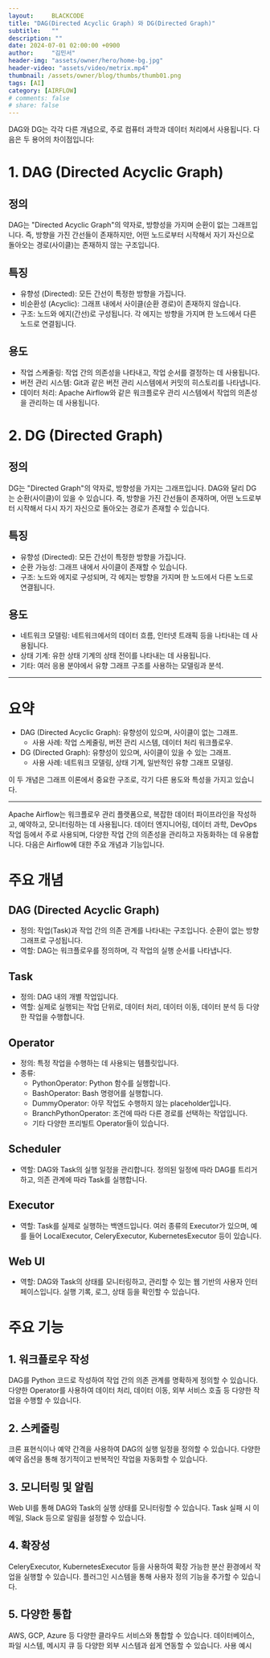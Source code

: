 ```yaml
---
layout:     BLACKCODE
title: "DAG(Directed Acyclic Graph) 와 DG(Directed Graph)"
subtitle:   ""
description: ""
date: 2024-07-01 02:00:00 +0900
author:     "김민서"
header-img: "assets/owner/hero/home-bg.jpg"
header-video: "assets/video/metrix.mp4"
thumbnail: /assets/owner/blog/thumbs/thumb01.png
tags: [AI]
category: [AIRFLOW]
# comments: false
# share: false
---
```



DAG와 DG는 각각 다른 개념으로, 주로 컴퓨터 과학과 데이터 처리에서 사용됩니다. 다음은 두 용어의 차이점입니다:

# 1. DAG (Directed Acyclic Graph)
## 정의
DAG는 "Directed Acyclic Graph"의 약자로, 방향성을 가지며 순환이 없는 그래프입니다. 즉, 방향을 가진 간선들이 존재하지만, 어떤 노드로부터 시작해서 자기 자신으로 돌아오는 경로(사이클)는 존재하지 않는 구조입니다.

## 특징
- 유향성 (Directed): 모든 간선이 특정한 방향을 가집니다.
- 비순환성 (Acyclic): 그래프 내에서 사이클(순환 경로)이 존재하지 않습니다.
- 구조: 노드와 에지(간선)로 구성됩니다. 각 에지는 방향을 가지며 한 노드에서 다른 노드로 연결됩니다.

## 용도
- 작업 스케줄링: 작업 간의 의존성을 나타내고, 작업 순서를 결정하는 데 사용됩니다.
- 버전 관리 시스템: Git과 같은 버전 관리 시스템에서 커밋의 히스토리를 나타냅니다.
- 데이터 처리: Apache Airflow와 같은 워크플로우 관리 시스템에서 작업의 의존성을 관리하는 데 사용됩니다.

# 2. DG (Directed Graph)
## 정의
DG는 "Directed Graph"의 약자로, 방향성을 가지는 그래프입니다. DAG와 달리 DG는 순환(사이클)이 있을 수 있습니다. 즉, 방향을 가진 간선들이 존재하며, 어떤 노드로부터 시작해서 다시 자기 자신으로 돌아오는 경로가 존재할 수 있습니다.

## 특징
- 유향성 (Directed): 모든 간선이 특정한 방향을 가집니다.
- 순환 가능성: 그래프 내에서 사이클이 존재할 수 있습니다.
- 구조: 노드와 에지로 구성되며, 각 에지는 방향을 가지며 한 노드에서 다른 노드로 연결됩니다.

## 용도
- 네트워크 모델링: 네트워크에서의 데이터 흐름, 인터넷 트래픽 등을 나타내는 데 사용됩니다.
- 상태 기계: 유한 상태 기계의 상태 전이를 나타내는 데 사용됩니다.
- 기타: 여러 응용 분야에서 유향 그래프 구조를 사용하는 모델링과 분석.

---

# 요약
- DAG (Directed Acyclic Graph): 유향성이 있으며, 사이클이 없는 그래프.
    - 사용 사례: 작업 스케줄링, 버전 관리 시스템, 데이터 처리 워크플로우.
- DG (Directed Graph): 유향성이 있으며, 사이클이 있을 수 있는 그래프.
    - 사용 사례: 네트워크 모델링, 상태 기계, 일반적인 유향 그래프 모델링.

이 두 개념은 그래프 이론에서 중요한 구조로, 각기 다른 용도와 특성을 가지고 있습니다.


---

Apache Airflow는 워크플로우 관리 플랫폼으로, 복잡한 데이터 파이프라인을 작성하고, 예약하고, 모니터링하는 데 사용됩니다. 데이터 엔지니어링, 데이터 과학, DevOps 작업 등에서 주로 사용되며, 다양한 작업 간의 의존성을 관리하고 자동화하는 데 유용합니다. 다음은 Airflow에 대한 주요 개념과 기능입니다.

# 주요 개념
## DAG (Directed Acyclic Graph)

- 정의: 작업(Task)과 작업 간의 의존 관계를 나타내는 구조입니다. 순환이 없는 방향 그래프로 구성됩니다.
- 역할: DAG는 워크플로우를 정의하며, 각 작업의 실행 순서를 나타냅니다.

## Task

- 정의: DAG 내의 개별 작업입니다.
- 역할: 실제로 실행되는 작업 단위로, 데이터 처리, 데이터 이동, 데이터 분석 등 다양한 작업을 수행합니다.

## Operator

- 정의: 특정 작업을 수행하는 데 사용되는 템플릿입니다.
- 종류:
    - PythonOperator: Python 함수를 실행합니다.
    - BashOperator: Bash 명령어를 실행합니다.
    - DummyOperator: 아무 작업도 수행하지 않는 placeholder입니다.
    - BranchPythonOperator: 조건에 따라 다른 경로를 선택하는 작업입니다.
    - 기타 다양한 프리빌트 Operator들이 있습니다.

## Scheduler

- 역할: DAG와 Task의 실행 일정을 관리합니다. 정의된 일정에 따라 DAG를 트리거하고, 의존 관계에 따라 Task를 실행합니다.

## Executor

- 역할: Task를 실제로 실행하는 백엔드입니다. 여러 종류의 Executor가 있으며, 예를 들어 LocalExecutor, CeleryExecutor, KubernetesExecutor 등이 있습니다.

## Web UI

- 역할: DAG와 Task의 상태를 모니터링하고, 관리할 수 있는 웹 기반의 사용자 인터페이스입니다. 실행 기록, 로그, 상태 등을 확인할 수 있습니다.

# 주요 기능
## 1. 워크플로우 작성
DAG를 Python 코드로 작성하여 작업 간의 의존 관계를 명확하게 정의할 수 있습니다.
다양한 Operator를 사용하여 데이터 처리, 데이터 이동, 외부 서비스 호출 등 다양한 작업을 수행할 수 있습니다.

## 2. 스케줄링

크론 표현식이나 예약 간격을 사용하여 DAG의 실행 일정을 정의할 수 있습니다.
다양한 예약 옵션을 통해 정기적이고 반복적인 작업을 자동화할 수 있습니다.

## 3. 모니터링 및 알림

Web UI를 통해 DAG와 Task의 실행 상태를 모니터링할 수 있습니다.
Task 실패 시 이메일, Slack 등으로 알림을 설정할 수 있습니다.

## 4. 확장성

CeleryExecutor, KubernetesExecutor 등을 사용하여 확장 가능한 분산 환경에서 작업을 실행할 수 있습니다.
플러그인 시스템을 통해 사용자 정의 기능을 추가할 수 있습니다.

## 5. 다양한 통합

AWS, GCP, Azure 등 다양한 클라우드 서비스와 통합할 수 있습니다.
데이터베이스, 파일 시스템, 메시지 큐 등 다양한 외부 시스템과 쉽게 연동할 수 있습니다.
사용 예시